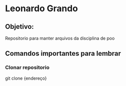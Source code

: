 # Leonardo Grando

## Objetivo:
Repositorio para manter arquivos da disciplina de poo

## Comandos importantes para lembrar

### Clonar repositorio
git clone {endereço}
